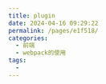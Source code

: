```yaml
---
title: plugin
date: 2024-04-16 09:29:22
permalink: /pages/e1f518/
categories:
  - 前端
  - webpack的使用
tags:
  - 
---
```

